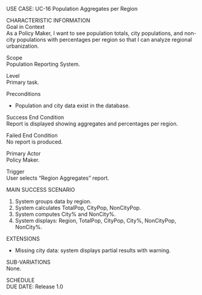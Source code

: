 USE CASE: UC-16 Population Aggregates per Region

CHARACTERISTIC INFORMATION  
Goal in Context  
As a Policy Maker, I want to see population totals, city populations, and non-city populations with percentages per region so that I can analyze regional urbanization.

Scope  
Population Reporting System.

Level  
Primary task.

Preconditions
- Population and city data exist in the database.

Success End Condition  
Report is displayed showing aggregates and percentages per region.

Failed End Condition  
No report is produced.

Primary Actor  
Policy Maker.

Trigger  
User selects “Region Aggregates” report.

MAIN SUCCESS SCENARIO
1. System groups data by region.
2. System calculates TotalPop, CityPop, NonCityPop.
3. System computes City% and NonCity%.
4. System displays: Region, TotalPop, CityPop, City%, NonCityPop, NonCity%.

EXTENSIONS
- Missing city data: system displays partial results with warning.

SUB-VARIATIONS  
None.

SCHEDULE  
DUE DATE: Release 1.0
